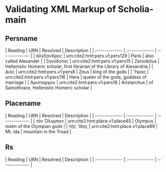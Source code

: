 # Validating XML Markup of Scholia-main


## Persname 

| Reading | URN | Resolved | Description |
| :------------- | :------------- | :------------- |
| ἀλεξανδρος | urn:cite2:hmt:pers.v1:pers129 | Paris | also called Alexander | 
| ζηνόδοτος | urn:cite2:hmt:pers.v1:pers15 | Zenodotus | Hellenistic Homeric scholar, first librarian of the Library of Alexandria | 
|  Διὸς | urn:cite2:hmt:pers.v1:pers8 | Zeus | king of the gods | 
|  Ἥρας | urn:cite2:hmt:pers.v1:pers116 | Hera | queen of the gods, goddess of marriage | 
| Ἀρισταρχου | urn:cite2:hmt:pers.v1:pers16 | Aristarchus | of Samothrace, Hellenistic Homeric scholar | 

## Placename 

| Reading | URN | Resolved | Description |
| :------------- | :------------- | :------------- |
| τὸν Όλυμπον | urn:cite2:hmt:place.v1:place45 | Olympus | realm of the Olympian gods | 
| τῆς Ἴδης | urn:cite2:hmt:place.v1:place89 | Mt. Ida | mountain in the Troad | 

## Rs 

| Reading | URN | Resolved | Description |
| :------------- | :------------- | :------------- |
